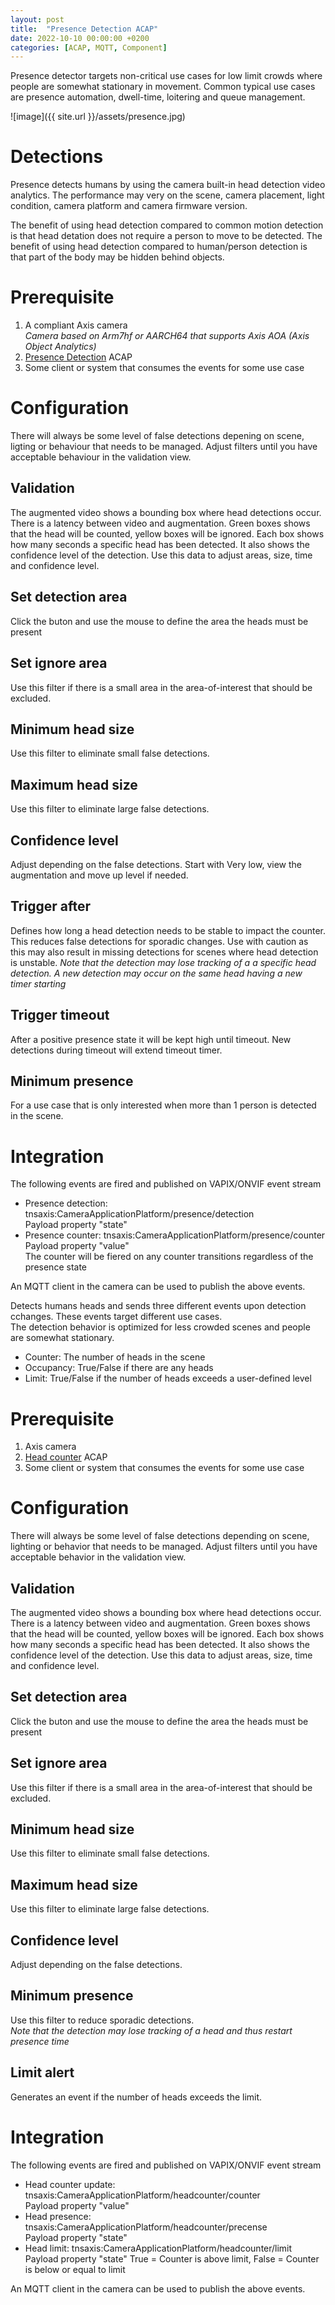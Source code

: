 ```yaml
---
layout: post
title:  "Presence Detection ACAP"
date: 2022-10-10 00:00:00 +0200
categories: [ACAP, MQTT, Component]
---
```


Presence detector targets non-critical use cases for low limit crowds where people are somewhat stationary in movement.  Common typical use cases are presence automation, dwell-time, loitering and queue management.

![image]({{ site.url }}/assets/presence.jpg)

# Detections
Presence detects humans by using the camera built-in head detection video analytics.  The performance may very on the scene, camera placement, light condition, camera platform and camera firmware version. 
  
The benefit of using head detection compared to common motion detection is that head detation does not require a person to move to be detected.  The benefit of using head detection compared to human/person detection is that part of the body may be hidden behind objects.  


# Prerequisite
1. A compliant Axis camera  
_Camera based on Arm7hf or AARCH64 that supports Axis AOA (Axis Object Analytics)_
2. [Presence Detection](https://api.aintegration.team/acap/presence?source=pages) ACAP
3. Some client or system that consumes the events for some use case

# Configuration
There will always be some level of false detections depening on scene, ligting or behaviour that needs to be managed.  Adjust filters until you have acceptable behaviour in the validation view.

## Validation
The augmented video shows a bounding box where head detections occur.  There is a latency between video and augmentation.
Green boxes shows that the head will be counted, yellow boxes will be ignored. 
Each box shows how many seconds a specific head has been detected. It also shows the confidence level of the detection.
Use this data to adjust areas, size, time and confidence level.

## Set detection area
Click the buton and use the mouse to define the area the heads must be present

## Set ignore area
Use this filter if there is a small area in the area-of-interest that should be excluded.

## Minimum head size
Use this filter to eliminate small false detections.

## Maximum head size
Use this filter to eliminate large false detections.

## Confidence level
Adjust depending on the false detections.  Start with Very low, view the augmentation and move up level if needed.

## Trigger after
Defines how long a head detection needs to be stable to impact the counter.  This reduces false detections for sporadic changes.  Use with caution as this may also result in missing detections for scenes where head detection is unstable.
_Note that the detection may lose tracking of a a specific head detection.  A new detection may occur on the same head having a new timer starting_

## Trigger timeout
After a positive presence state it will be kept high until timeout.  New detections during timeout will extend timeout timer.  

## Minimum presence
For a use case that is only interested when more than 1 person is detected in the scene. 

# Integration
The following events are fired and published on VAPIX/ONVIF event stream
* Presence detection: tnsaxis:CameraApplicationPlatform/presence/detection  
Payload property "state"
* Presence counter: tnsaxis:CameraApplicationPlatform/presence/counter  
Payload property "value"  
The counter will be fiered on any counter transitions regardless of the presence state 
  
An MQTT client in the camera can be used to publish the above events.












Detects humans heads and sends three different events upon detection cchanges.  These events target different use cases.  
The detection behavior is optimized for less crowded scenes and people are somewhat stationary.

* Counter:  The number of heads in the scene
* Occupancy: True/False if there are any heads
* Limit: True/False if the number of heads exceeds a user-defined level


# Prerequisite
1. Axis camera  
2. [Head counter](https://api.aintegration.team/acap/headcounter?source=pages) ACAP
3. Some client or system that consumes the events for some use case

# Configuration
There will always be some level of false detections depending on scene, lighting or behavior that needs to be managed.  Adjust filters until you have acceptable behavior in the validation view.

## Validation
The augmented video shows a bounding box where head detections occur.  There is a latency between video and augmentation.
Green boxes shows that the head will be counted, yellow boxes will be ignored. 
Each box shows how many seconds a specific head has been detected. It also shows the confidence level of the detection.
Use this data to adjust areas, size, time and confidence level.

## Set detection area
Click the buton and use the mouse to define the area the heads must be present

## Set ignore area
Use this filter if there is a small area in the area-of-interest that should be excluded.

## Minimum head size
Use this filter to eliminate small false detections.

## Maximum head size
Use this filter to eliminate large false detections.

## Confidence level
Adjust depending on the false detections.

## Minimum presence
Use this filter to reduce sporadic detections.  
_Note that the detection may lose tracking of a head and thus restart presence time_

## Limit alert
Generates an event if the number of heads exceeds the limit.  

# Integration
The following events are fired and published on VAPIX/ONVIF event stream
* Head counter update: tnsaxis:CameraApplicationPlatform/headcounter/counter  
Payload property "value"
* Head presence: tnsaxis:CameraApplicationPlatform/headcounter/precense  
Payload property "state"
* Head limit: tnsaxis:CameraApplicationPlatform/headcounter/limit  
Payload property "state" True = Counter is above limit, False = Counter is below or equal to limit  
  
An MQTT client in the camera can be used to publish the above events.

